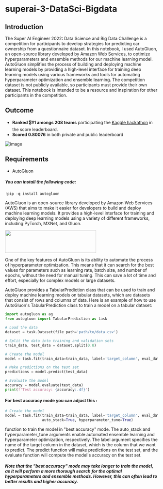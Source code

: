 # superai-3-DataSci-Bigdata

## Introduction

  The Super AI Engineer 2022: Data Science and Big Data Challenge is a competition for participants to develop strategies for predicting car ownership from a questionnaire dataset. In this notebook, I used AutoGluon, an open-source library developed by Amazon Web Services, to optimize hyperparameters and ensemble methods for our machine learning model. AutoGluon simplifies the process of building and deploying machine learning models by providing a high-level interface for training deep learning models using various frameworks and tools for automating hyperparameter optimization and ensemble learning. The competition dataset is not publicly available, so participants must provide their own dataset. This notebook is intended to be a resource and inspiration for other participants in the competition.
  
 ## Outcome

- **Ranked 🎖️#1 amongs 208 teams** participating the [Kaggle hackathon](https://www.kaggle.com/competitions/hackathon-online-data-science-and-big-data/leaderboard) in the score leaderboard.
- **Scored 0.80076** in both private and public leaderboard

![image](https://user-images.githubusercontent.com/98932144/208222890-11a07548-74ab-41ce-b369-58bf83d023cf.png)

## Requirements
- AutoGluon 

##### You can install the following code:

``` python
!pip -q install autogluon 
```
AutoGluon is an open-source library developed by Amazon Web Services (AWS) that aims to make it easier for developers to build and deploy machine learning models. It provides a high-level interface for training and deploying deep learning models using a variety of different frameworks, including PyTorch, MXNet, and Gluon.

<img src="https://user-images.githubusercontent.com/98932144/208224030-41b6c703-0db2-44b5-87a8-59ef29686ec8.png" width="300" height="75">

One of the key features of AutoGluon is its ability to automate the process of hyperparameter optimization. This means that it can search for the best values for parameters such as learning rate, batch size, and number of epochs, without the need for manual tuning. This can save a lot of time and effort, especially for complex models or large datasets.


AutoGluon provides a TabularPrediction class that can be used to train and deploy machine learning models on tabular datasets, which are datasets that consist of rows and columns of data. Here is an example of how to use AutoGluon's TabularPrediction class to train a model on a tabular dataset:

``` python
import autogluon as ag
from autogluon import TabularPrediction as task

# Load the data
dataset = task.Dataset(file_path='path/to/data.csv')

# Split the data into training and validation sets
train_data, test_data = dataset.split(0.8)

# Create the model
model = task.fit(train_data=train_data, label='target_column', eval_data=test_data)

# Make predictions on the test set
predictions = model.predict(test_data)

# Evaluate the model
accuracy = model.evaluate(test_data)
print(f'Test accuracy: {accuracy:.4f}')
``` 
#### For best accuracy mode you can adjust this :

``` python
# Create the model
model = task.fit(train_data=train_data, label='target_column', eval_data=test_data,
                 auto_stack=True, hyperparameter_tune=True)
```

function to train the model in "best accuracy" mode. The auto_stack and hyperparameter_tune arguments enable automated ensemble learning and hyperparameter optimization, respectively. The label argument specifies the name of the target column in the dataset, which is the column that we want to predict. The predict function will make predictions on the test set, and the evaluate function will compute the model's accuracy on the test set.

##### Note that the "best accuracy" mode may take longer to train the model, as it will perform a more thorough search for the optimal hyperparameters and ensemble methods. However, this can often lead to better results and higher accuracy.



